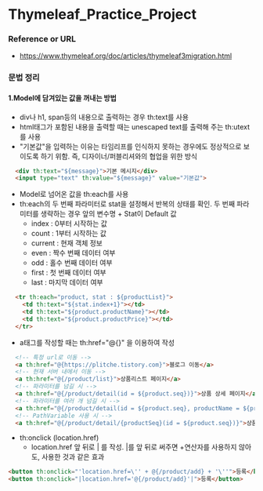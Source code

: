 # Thymeleaf_Practice_Project

### Reference or URL
- https://www.thymeleaf.org/doc/articles/thymeleaf3migration.html


### 문법 정리
#### 1.Model에 담겨있는 값을 꺼내는 방법

- div나 h1, span등의 내용으로 출력하는 경우 th:text를 사용  
- html태그가 포함된 내용을 출력할 때는 unescaped text를 출력해 주는 th:utext를 사용  
- "기본값"을 입력하는 이유는 타임리프를 인식하지 못하는 경우에도 정상적으로 보이도록 하기 위함. 즉, 디자이너/퍼블리셔와의 협업을 위한 방식  

```html
  <div th:text="${message}">기본 메시지</div>
  <input type="text" th:value="${message}" value="기본값">
```   

- Model로 넘어온 값을 th:each를 사용
- th:each의 두 번째 파라미터로 stat을 설정해서 반복의 상태를 확인. 두 번째 파라미터를 생략하는 경우 앞의 변수명 + Stat이 Default 값
    - index : 0부터 시작하는 값
    - count : 1부터 시작하는 값
    - current : 현재 객체 정보
    - even : 짝수 번째 데이터 여부
    - odd : 홀수 번째 데이터 여부
    - first : 첫 번째 데이터 여부
    - last : 마지막 데이터 여부

```html
  <tr th:each="product, stat : ${productList}">
    <td th:text="${stat.index+1}"></td>
    <td th:text="${product.productName}"></td>
    <td th:text="${product.productPrice}"></td>
  </tr>
```  

- a태그를 작성할 때는 th:href="@{}" 을 이용하여 작성
```html
  <!-- 특정 url로 이동 -->
  <a th:href="@{https://plitche.tistory.com}">블로그 이동</a>
  <!-- 현재 서버 내에서 이동 -->
  <a th:href="@{/product/list}">상품리스트 페이지</a>
  <!-- 파라미터를 넘길 시 -->
  <a th:href="@{/product/detail(id = ${product.seq})}">상품 상세 페이지</a>
  <!-- 파라미터를 여러 개 넘길 시 -->
  <a th:href="@{/product/detail(id = ${product.seq}, productName = ${product.name}})}">상품 상세 페이지</a>
  <!-- PathVariable 사용 시 -->
  <a th:href="@{/product/detail/{productSeq}(id = ${product.seq})}">상품 상세 페이지</a>
```

- th:onclick (location.href)  
  - location.href 앞 뒤로 | 를 작성. |를 앞 뒤로 써주면 +연산자를 사용하지 않아도, 사용한 것과 같은 효과
```html
<button th:onclick="'location.href=\'' + @{/product/add} + '\''">등록</button>
<button th:onclick="|location.href='@{/product/add}'|">등록</button>
```  








  
